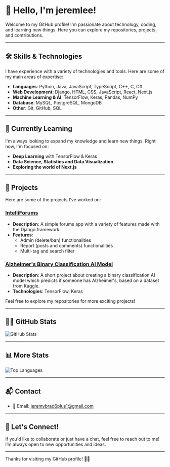 # 👋 Hello, I'm jeremlee!

Welcome to my GitHub profile! I'm passionate about technology, coding, and learning new things. Here you can explore my repositories, projects, and contributions.

---

## 🛠️ Skills & Technologies

I have experience with a variety of technologies and tools. Here are some of my main areas of expertise:

- **Languages**: Python, Java, JavaScript, TypeScript, C++, C, C#
- **Web Development**: Django, HTML, CSS, JavaScript, React, Next.js
- **Machine Learning & AI**: TensorFlow, Keras, Pandas, NumPy
- **Database**: MySQL, PostgreSQL, MongoDB
- **Other**: Git, GitHub, SQL

---

## 🌱 Currently Learning

I'm always looking to expand my knowledge and learn new things. Right now, I'm focused on:

- **Deep Learning** with TensorFlow & Keras
- **Data Science, Statistics and Data Visualization**
- **Exploring the world of Next.js**

---

## 🚀 Projects

Here are some of the projects I've worked on:

### [IntelliForums](https://github.com/Xylphy/IntelliForums)
- **Description**: A simple forums app with a variety of features made with the Django framework.
- **Features**:
    - Admin (delete/ban) functionalities
    - Report (posts and comments) functionalities
    - Multi-tag and search filter

### [Alzheimer's Binary Classification AI Model](https://github.com/jeremlee/alzheimers-classification-model)
- **Description**: A short project about creating a binary classification AI model which predicts if someone has Alzheimer's, based on a dataset from Kaggle.
- **Technologies**: TensorFlow, Keras

Feel free to explore my repositories for more exciting projects!

---

## 🧑‍💻 GitHub Stats

![GitHub Stats](https://github-readme-stats.vercel.app/api?username=jeremlee&show_icons=true&hide_title=true&count_private=true&hide=prs&theme=tokyonight)

---

## 📊 More Stats

![Top Languages](https://github-readme-stats.vercel.app/api/top-langs/?username=jeremlee&layout=compact&theme=tokyonight)

---

## 📬 Contact

- 📧 Email: [jeremybrad6plus1@gmail.com](mailto:jeremybrad6plus1@gmail.com)

---

## 💬 Let's Connect!

If you'd like to collaborate or just have a chat, feel free to reach out to me! I’m always open to new opportunities and ideas.

---

Thanks for visiting my GitHub profile! 👨‍💻
